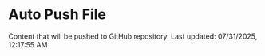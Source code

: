 # Auto Push File

Content that will be pushed to GitHub repository.
Last updated: 07/31/2025, 12:17:55 AM